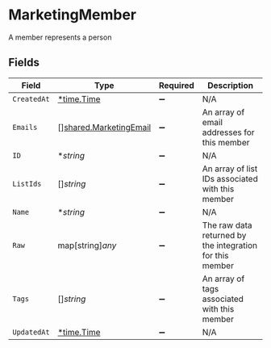 # MarketingMember

A member represents a person


## Fields

| Field                                                                   | Type                                                                    | Required                                                                | Description                                                             |
| ----------------------------------------------------------------------- | ----------------------------------------------------------------------- | ----------------------------------------------------------------------- | ----------------------------------------------------------------------- |
| `CreatedAt`                                                             | [*time.Time](https://pkg.go.dev/time#Time)                              | :heavy_minus_sign:                                                      | N/A                                                                     |
| `Emails`                                                                | [][shared.MarketingEmail](../../../pkg/models/shared/marketingemail.md) | :heavy_minus_sign:                                                      | An array of email addresses for this member                             |
| `ID`                                                                    | **string*                                                               | :heavy_minus_sign:                                                      | N/A                                                                     |
| `ListIds`                                                               | []*string*                                                              | :heavy_minus_sign:                                                      | An array of list IDs associated with this member                        |
| `Name`                                                                  | **string*                                                               | :heavy_minus_sign:                                                      | N/A                                                                     |
| `Raw`                                                                   | map[string]*any*                                                        | :heavy_minus_sign:                                                      | The raw data returned by the integration for this member                |
| `Tags`                                                                  | []*string*                                                              | :heavy_minus_sign:                                                      | An array of tags associated with this member                            |
| `UpdatedAt`                                                             | [*time.Time](https://pkg.go.dev/time#Time)                              | :heavy_minus_sign:                                                      | N/A                                                                     |